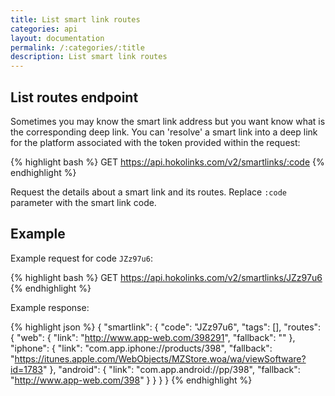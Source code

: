 ```yaml
---
title: List smart link routes
categories: api
layout: documentation
permalink: /:categories/:title
description: List smart link routes
---
```


## List routes endpoint

Sometimes you may know the smart link address but you want know what is the corresponding deep link.
You can 'resolve' a smart link into a deep link for the platform associated with the token provided
within the request:

{% highlight bash %}
GET https://api.hokolinks.com/v2/smartlinks/:code
{% endhighlight %}

Request the details about a smart link and its routes. Replace `:code` parameter with the smart
link code.

## Example

Example request for code `JZz97u6`:

{% highlight bash %}
GET https://api.hokolinks.com/v2/smartlinks/JZz97u6
{% endhighlight %}

Example response:

{% highlight json %}
{
  "smartlink": {
    "code": "JZz97u6",
    "tags": [],
    "routes": {
      "web": {
        "link": "http://www.app-web.com/398291",
        "fallback": ""
      },
      "iphone": {
        "link": "com.app.iphone://products/398",
        "fallback": "https://itunes.apple.com/WebObjects/MZStore.woa/wa/viewSoftware?id=1783"
      },
      "android": {
        "link": "com.app.android://pp/398",
        "fallback": "http://www.app-web.com/398"
      }
    }
  }
}
{% endhighlight %}
